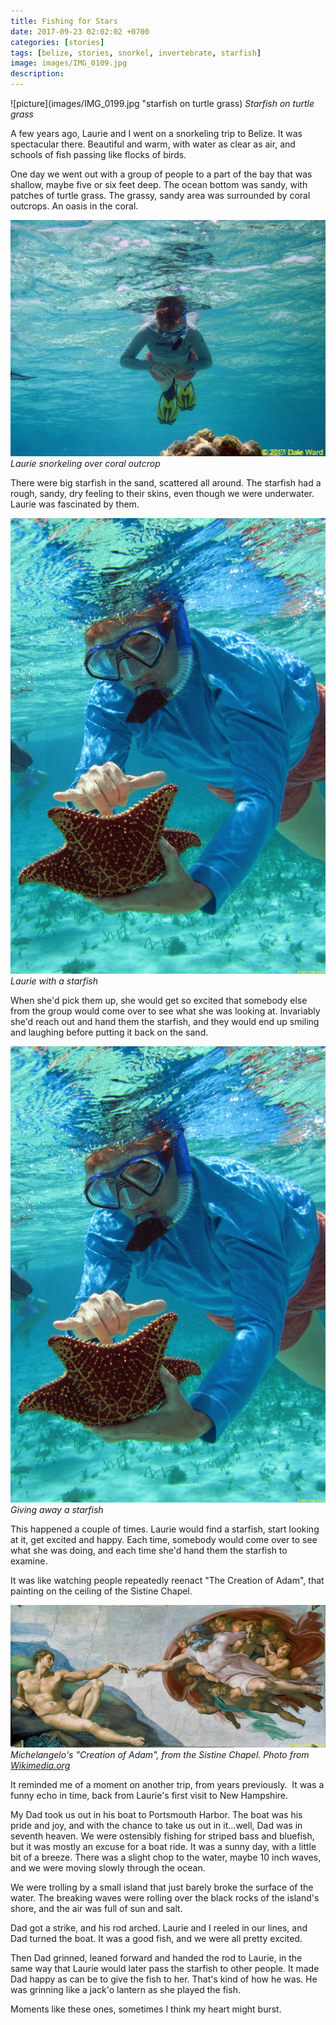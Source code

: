 ```yaml
---
title: Fishing for Stars
date: 2017-09-23 02:02:02 +0700
categories: [stories]
tags: [belize, stories, snorkel, invertebrate, starfish]
image: images/IMG_0109.jpg
description: 
---
```


![picture](images/IMG_0199.jpg "starfish on turtle grass)
*Starfish on turtle grass*

A few years ago, Laurie and I went on a snorkeling trip to Belize. It was spectacular there. Beautiful and warm, with water as clear as air, and schools of fish passing like flocks of birds.


One day we went out with a group of people to a part of the bay that was shallow, maybe five or six feet deep. The ocean bottom was sandy, with patches of turtle grass. The grassy, sandy area was surrounded by coral outcrops. An oasis in the coral.

![picture](images/IMG_0375-1.jpg "laurie snorkeling")
*Laurie snorkeling over coral outcrop*

There were big starfish in the sand, scattered all around. The starfish had a rough, sandy, dry feeling to their skins, even though we were underwater. Laurie was fascinated by them.

![picture](images/IMG_0631.jpg "Laurie with a starfish")
*Laurie with a starfish*

When she'd pick them up, she would get so excited that somebody else from the group would come over to see what she was looking at. Invariably she'd reach out and hand them the starfish, and they would end up smiling and laughing before putting it back on the sand.

![picture](images/IMG_0631.jpg "Giving away a starfish")
*Giving away a starfish*

This happened a couple of times. Laurie would find a starfish, start looking at it, get excited and happy. Each time, somebody would come over to see what she was doing, and each time she'd hand them the starfish to examine.

It was like watching people repeatedly reenact "The Creation of Adam", that painting on the ceiling of the Sistine Chapel.

![picture](images/IMG_0456.jpg "Creation")
*Michelangelo's "Creation of Adam", from the Sistine Chapel. Photo from [Wikimedia.org](https://upload.wikimedia.org/wikipedia/commons/6/64/Creaci%C3%B3n_de_Ad%C3%A1n_%28Miguel_%C3%81ngel%29.jpg)*

It reminded me of a moment on another trip, from years previously.  It was a funny echo in time, back from Laurie's first visit to New Hampshire.

My Dad took us out in his boat to Portsmouth Harbor. The boat was his pride and joy, and with the chance to take us out in it...well, Dad was in seventh heaven. We were ostensibly fishing for striped bass and bluefish, but it was mostly an excuse for a boat ride. It was a sunny day, with a little bit of a breeze. There was a slight chop to the water, maybe 10 inch waves, and we were moving slowly through the ocean.

We were trolling by a small island that just barely broke the surface of the water. The breaking waves were rolling over the black rocks of the island's shore, and the air was full of sun and salt.

Dad got a strike, and his rod arched. Laurie and I reeled in our lines, and Dad turned the boat. It was a good fish, and we were all pretty excited.

Then Dad grinned, leaned forward and handed the rod to Laurie, in the same way that Laurie would later pass the starfish to other people. It made Dad happy as can be to give the fish to her. That's kind of how he was. He was grinning like a jack'o lantern as she played the fish.

Moments like these ones, sometimes I think my heart might burst.
